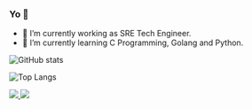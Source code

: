 ### Yo 👋

- 🔭 I’m currently working as SRE Tech Engineer.
- 🌱 I’m currently learning C Programming, Golang and Python.

![GitHub stats](https://github-readme-stats.vercel.app/api?username=ewertonnunes&show_icons=true&theme=tokyonight)

![Top Langs](https://github-readme-stats.vercel.app/api/top-langs/?username=ewertonnunes&theme=tokyonight)


<a href="https://github.com/ewertonnunes" alt="github" target="_blank">
<img src="https://img.shields.io/badge/GitHub-000000?&style=flat-square&logo=GitHub&logoColor=white">
</a>

<a href="https://www.linkedin.com/in/ewerton-florencio" alt="linkedin" target="_blank">
<img src="https://img.shields.io/badge/LinkedIn-%230077B5.svg?&style=flat-square&logo=linkedin&logoColor=white">
</a>
